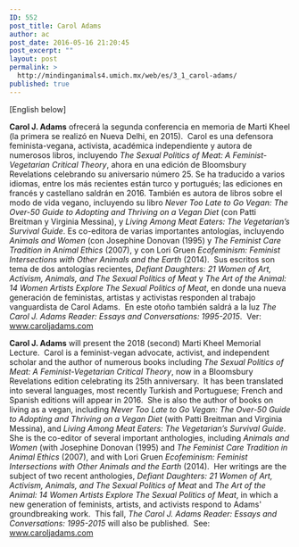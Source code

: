 ```yaml
---
ID: 552
post_title: Carol Adams
author: ac
post_date: 2016-05-16 21:20:45
post_excerpt: ""
layout: post
permalink: >
  http://mindinganimals4.umich.mx/web/es/3_1_carol-adams/
published: true
---
```

[English below]

<b>Carol J. Adams</b><span style="font-weight: 400"> ofrecerá la segunda conferencia en memoria de Marti Kheel (la primera se realizó en Nueva Delhi, en 2015).  Carol es una defensora feminista-vegana, activista, académica independiente y autora de numerosos libros, incluyendo </span><i><span style="font-weight: 400">The Sexual Politics of Meat: A Feminist-Vegetarian Critical Theory</span></i><span style="font-weight: 400">, ahora en una edición de Bloomsbury Revelations celebrando su aniversario número 25. Se ha traducido a varios idiomas, entre los más recientes están turco y portugués; las ediciones en francés y castellano saldrán en 2016. También es autora de libros sobre el modo de vida vegano, incluyendo su libro </span><i><span style="font-weight: 400">Never Too Late to Go Vegan: The Over-50 Guide to Adopting and Thriving on a Vegan Diet</span></i><span style="font-weight: 400"> (con Patti Breitman y Virginia Messina), y </span><i><span style="font-weight: 400">Living Among Meat Eaters: The Vegetarian’s Survival Guide</span></i><span style="font-weight: 400">. Es co-editora de varias importantes antologías, incluyendo </span><i><span style="font-weight: 400">Animals and Women</span></i><span style="font-weight: 400"> (con Josephine Donovan (1995) y </span><i><span style="font-weight: 400">The Feminist Care Tradition in Animal Ethics</span></i><span style="font-weight: 400"> (2007), y con Lori Gruen </span><i><span style="font-weight: 400">Ecofeminism: Feminist Intersections with Other Animals and the Earth</span></i><span style="font-weight: 400"> (2014).  Sus escritos son tema de dos antologías recientes, </span><i><span style="font-weight: 400">Defiant Daughters: 21 Women of Art, Activism, Animals, and The Sexual Politics of Meat</span></i><span style="font-weight: 400"> y </span><i><span style="font-weight: 400">The Art of the Animal: 14 Women Artists Explore The Sexual Politics of Meat</span></i><span style="font-weight: 400">, en donde una nueva generación de feministas, artistas y activistas responden al trabajo vanguardista de Carol Adams.  En este otoño también saldrá a la luz </span><i><span style="font-weight: 400">The Carol J. Adams Reader: Essays and Conversations: 1995-2015</span></i><span style="font-weight: 400">.  Ver: </span><a href="http://www.caroljadams.com"><span style="font-weight: 400">www.caroljadams.com</span></a>

<b>Carol J. Adams</b> <span style="font-weight: 400">will present the 2018 (second) Marti Kheel Memorial Lecture.  Carol is a feminist-vegan advocate, activist, and independent scholar and the author of numerous books including </span><i><span style="font-weight: 400">The Sexual Politics of Meat: A Feminist-Vegetarian Critical Theory</span></i><span style="font-weight: 400">, now in a Bloomsbury Revelations edition celebrating its 25th anniversary.  It has been translated into several languages, most recently Turkish and Portuguese; French and Spanish editions will appear in 2016.  She is also the author of books on living as a vegan, including </span><i><span style="font-weight: 400">Never Too Late to Go Vegan: The Over-50 Guide to Adopting and Thriving on a Vegan Diet</span></i><span style="font-weight: 400"> (with Patti Breitman and Virginia Messina), and </span><i><span style="font-weight: 400">Living Among Meat Eaters: The Vegetarian’s Survival Guide</span></i><span style="font-weight: 400">. She is the co-editor of several important anthologies, including </span><i><span style="font-weight: 400">Animals and Women</span></i><span style="font-weight: 400"> (with Josephine Donovan (1995) and </span><i><span style="font-weight: 400">The Feminist Care Tradition in Animal Ethics</span></i><span style="font-weight: 400"> (2007), and with Lori Gruen </span><i><span style="font-weight: 400">Ecofeminism: Feminist Intersections with Other Animals and the Earth</span></i><span style="font-weight: 400"> (2014).  Her writings are the subject of two recent anthologies, </span><i><span style="font-weight: 400">Defiant Daughters: 21 Women of Art, Activism, Animals, and The Sexual Politics of Meat</span></i><span style="font-weight: 400"> and </span><i><span style="font-weight: 400">The Art of the Animal: 14 Women Artists Explore The Sexual Politics of Meat</span></i><span style="font-weight: 400">, in which a new generation of feminists, artists, and activists respond to Adams' groundbreaking work.  This fall, </span><i><span style="font-weight: 400">The Carol J. Adams Reader: Essays and Conversations: 1995-2015</span></i><span style="font-weight: 400"> will also be published.  See: </span><a href="http://www.caroljadams.com"><span style="font-weight: 400">www.caroljadams.com</span></a>